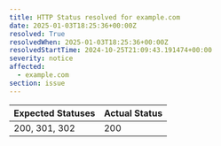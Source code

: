 ```yaml
---
title: HTTP Status resolved for example.com
date: 2025-01-03T18:25:36+00:00Z
resolved: True
resolvedWhen: 2025-01-03T18:25:36+00:00Z
resolvedStartTime: 2024-10-25T21:09:43.191474+00:00
severity: notice
affected:
  - example.com
section: issue
---
```


| Expected Statuses | Actual Status  |
|-------------------|----------------|
| 200, 301, 302 | 200 |

